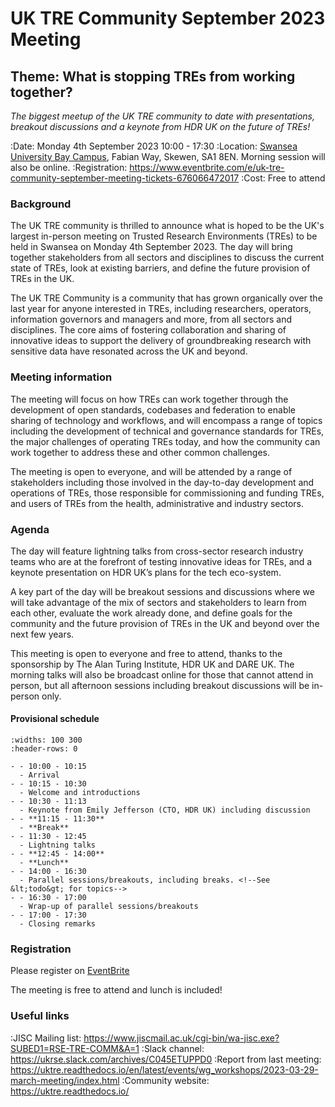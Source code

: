 # UK TRE Community September 2023 Meeting

## Theme: What is stopping TREs from working together?

_The biggest meetup of the UK TRE community to date with presentations, breakout discussions and a keynote from HDR UK on the future of TREs!_

:Date: Monday 4th September 2023 10:00 - 17:30
:Location: [Swansea University Bay Campus](https://www.swansea.ac.uk/the-university/location/#bay-campus=is-expanded), Fabian Way, Skewen, SA1 8EN.
Morning session will also be online.
:Registration: https://www.eventbrite.com/e/uk-tre-community-september-meeting-tickets-676066472017
:Cost: Free to attend

### Background

The UK TRE community is thrilled to announce what is hoped to be the UK's largest in-person meeting on Trusted Research Environments (TREs) to be held in Swansea on Monday 4th September 2023. The day will bring together stakeholders from all sectors and disciplines to discuss the current state of TREs, look at existing barriers, and define the future provision of TREs in the UK.

The UK TRE Community is a community that has grown organically over the last year for anyone interested in TREs, including researchers, operators, information governors and managers and more, from all sectors and disciplines. The core aims of fostering collaboration and sharing of innovative ideas to support the delivery of groundbreaking research with sensitive data have resonated across the UK and beyond.

### Meeting information

The meeting will focus on how TREs can work together through the development of open standards, codebases and federation to enable sharing of technology and workflows, and will encompass a range of topics including the development of technical and governance standards for TREs, the major challenges of operating TREs today, and how the community can work together to address these and other common challenges.

The meeting is open to everyone, and will be attended by a range of stakeholders including those involved in the day-to-day development and operations of TREs, those responsible for commissioning and funding TREs, and users of TREs from the health, administrative and industry sectors.

### Agenda

The day will feature lightning talks from cross-sector research industry teams who are at the forefront of testing innovative ideas for TREs, and a keynote presentation on HDR UK’s plans for the tech eco-system.

A key part of the day will be breakout sessions and discussions where we will take advantage of the mix of sectors and stakeholders to learn from each other, evaluate the work already done, and define goals for the community and the future provision of TREs in the UK and beyond over the next few years.

This meeting is open to everyone and free to attend, thanks to the sponsorship by The Alan Turing Institute, HDR UK and DARE UK. The morning talks will also be broadcast online for those that cannot attend in person, but all afternoon sessions including breakout discussions will be in-person only.

#### Provisional schedule

```{list-table}
:widths: 100 300
:header-rows: 0

- - 10:00 - 10:15
  - Arrival
- - 10:15 - 10:30
  - Welcome and introductions
- - 10:30 - 11:13
  - Keynote from Emily Jefferson (CTO, HDR UK) including discussion
- - **11:15 - 11:30**
  - **Break**
- - 11:30 - 12:45
  - Lightning talks
- - **12:45 - 14:00**
  - **Lunch**
- - 14:00 - 16:30
  - Parallel sessions/breakouts, including breaks. <!--See &lt;todo&gt; for topics-->
- - 16:30 - 17:00
  - Wrap-up of parallel sessions/breakouts
- - 17:00 - 17:30
  - Closing remarks

```

### Registration

Please register on [EventBrite](https://www.eventbrite.com/e/uk-tre-community-september-meeting-tickets-676066472017)

The meeting is free to attend and lunch is included!

### Useful links

:JISC Mailing list: https://www.jiscmail.ac.uk/cgi-bin/wa-jisc.exe?SUBED1=RSE-TRE-COMM&A=1
:Slack channel: https://ukrse.slack.com/archives/C045ETUPPD0
:Report from last meeting: https://uktre.readthedocs.io/en/latest/events/wg_workshops/2023-03-29-march-meeting/index.html
:Community website: https://uktre.readthedocs.io/
